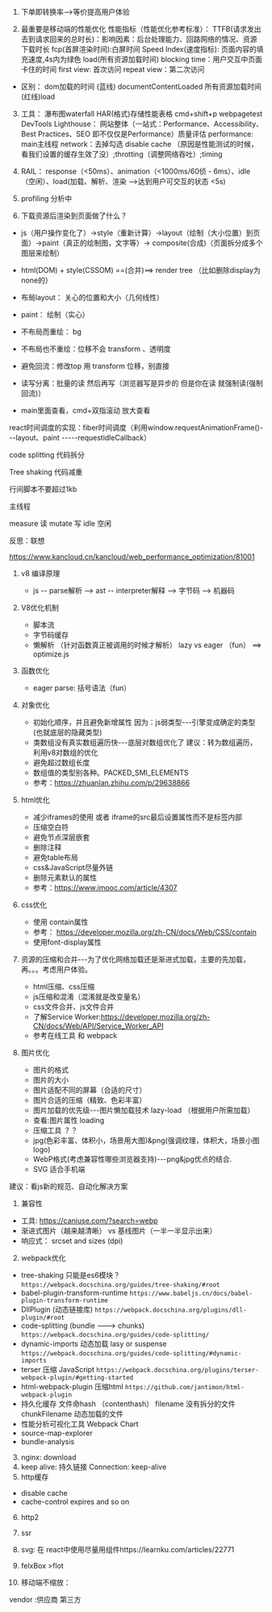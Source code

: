 
1. 下单即转换率-->等价提高用户体验

2. 最重要是移动端的性能优化
性能指标（性能优化参考标准）：
TTFB(请求发出去到请求回来的总时长)：影响因素：后台处理能力、回路网络的情况、资源下载时长
fcp(首屏渲染时间):白屏时间
Speed Index(速度指标): 页面内容的填充速度,4s内为绿色
load(所有资源加载时间)
blocking time：用户交互中页面卡住的时间
first view: 首次访问
repeat view：第二次访问

* 区别：
dom加载的时间 (蓝线) documentContentLoaded
所有资源加载时间 (红线)load


3. 工具：
瀑布图waterfall
HAR(格式)存储性能表格
cmd+shift+p
webpagetest
DevTools
Lighthouse： 网站整体（一站式：Performance、Accessibility、Best Practices、SEO 即不仅仅是Performance）质量评估
performance: main主线程
network：去掉勾选 disable cache （原因是性能测试的时候，看我们设置的缓存生效了没）;throtting（调整网络吞吐）;timing

4. RAIL：
response（<50ms）、animation（<1000ms/60侦 - 6ms）、idle（空闲）、load(加载、解析、渲染 -->达到用户可交互的状态 <5s)

5. profiling 分析中


6. 下载资源后渲染到页面做了什么？

* js（用户操作变化了）->style（重新计算）->layout（绘制（大小位置）到页面）->paint（真正的绘制图，文字等）-> composite(合成)（页面拆分成多个图层来绘制）

* html(DOM) + style(CSSOM) ==(合并)==> render tree （比如删除display为none的）

* 布局layout： 关心的位置和大小（几何线性）
* paint： 绘制（实心）

* 不布局而重绘： bg
* 不布局也不重绘：位移不会 transform 、透明度

* 避免回流：修改top 用 transform 位移，别直接
* 读写分离：批量的读 然后再写（浏览器写是异步的 但是你在读 就强制读(强制回流)）

* main里面查看，cmd+双指滚动 放大查看

react时间调度的实现：fiber时间调度（利用window.requestAnimationFrame()---layout、paint -----requestidleCallback）

code splitting 代码拆分

Tree shaking 代码减重

行间脚本不要超过1kb

主线程

measure 读
mutate 写
idle 空闲



反思：联想

https://www.kancloud.cn/kancloud/web_performance_optimization/81001



1. v8 编译原理

    * js -- parse解析 --> ast -- interpreter解释 --> 字节码 --> 机器码

2. V8优化机制

    * 脚本流
    * 字节码缓存
    * 懒解析 （针对函数真正被调用的时候才解析） lazy vs eager （fun） ==> optimize.js

2. 函数优化

    * eager parse: 括号语法（fun）

3. 对象优化

    * 初始化顺序，并且避免新增属性
      因为：js弱类型---引擎变成确定的类型(也就底层的隐藏类型)
    * 类数组没有真实数组遍历快---底层对数组优化了
      建议：转为数组遍历，利用v8对数组的优化
    * 避免超过数组长度
    * 数组值的类型别各种。PACKED_SMI_ELEMENTS
    * 参考：https://zhuanlan.zhihu.com/p/29638866

4. html优化

    * 减少iframes的使用 或者 iframe的src最后设置属性而不是标签内部
    * 压缩空白符
    * 避免节点深层嵌套
    * 删除注释
    * 避免table布局
    * css&JavaScript尽量外链
    * 删除元素默认的属性
    * 参考：https://www.imooc.com/article/4307

5. css优化

    * 使用 contain属性
    * 参考： https://developer.mozilla.org/zh-CN/docs/Web/CSS/contain
    * 使用font-display属性

6. 资源的压缩和合并---为了优化网络加载还是渐进式加载，主要的先加载，再。。。考虑用户体验。
    * html压缩、css压缩
    * js压缩和混淆（混淆就是改变量名）
    * css文件合并、js文件合并
    * 了解Service Worker:https://developer.mozilla.org/zh-CN/docs/Web/API/Service_Worker_API
    * 参考在线工具 和 webpack

7. 图片优化

    * 图片的格式
    * 图片的大小
    * 图片适配不同的屏幕（合适的尺寸）
    * 图片合适的压缩（精致、色彩丰富）
    * 图片加载的优先级---图片懒加载技术 lazy-load （根据用户所需加载）
    * 查看:图片属性 loading
    * 压缩工具 ？？
    * jpg(色彩丰富、体积小，场景用大图)&png(强调纹理，体积大，场景小图logo)
    * WebP格式(考虑兼容性哪些浏览器支持)---png&jpg优点的结合.
    * SVG 适合手机端

建议：看js新的规范、自动化解决方案



1. 兼容性
  * 工具: https://caniuse.com/?search=webp
  * 渐进式图片（越来越清晰） vs 基线图片（一半一半显示出来）
  * 响应式： srcset  and sizes (dpi)
2. webpack优化
  * tree-shaking 只能是es6模块？
    `https://webpack.docschina.org/guides/tree-shaking/#root`
  * babel-plugin-transform-runtime
    `https://www.babeljs.cn/docs/babel-plugin-transform-runtime`
  * DllPlugin (动态链接库)
    `https://webpack.docschina.org/plugins/dll-plugin/#root`
  * code-splitting (bundle ---> chunks)
    `https://webpack.docschina.org/guides/code-splitting/`
  * dynamic-imports 动态加载 lasy or suspense
    `https://webpack.docschina.org/guides/code-splitting/#dynamic-imports`
  * terser 压缩 JavaScript
    `https://webpack.docschina.org/plugins/terser-webpack-plugin/#getting-started`
  * html-webpack-plugin 压缩html
    `https://github.com/jantimon/html-webpack-plugin`
  * 持久化缓存 文件命hash （contenthash）
    filename 没有拆分的文件
    chunkFilename 动态加载的文件
  * 性能分析可视化工具 Webpack Chart
  * source-map-explorer
  * bundle-analysis
3. nginx: download
4. keep alive: 持久链接 Connection: keep-alive
5. http缓存
  * disable cache
  * cache-control expires and so on
6. http2
7. ssr



1. svg: 在 react中使用尽量用组件https://learnku.com/articles/22771
2. felxBox >flot
3. 移动端不缩放：<meta name="viewport" content="width=device-width, initial-scale=1.0">



vendor :供应商 第三方

